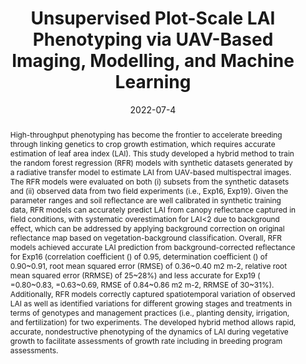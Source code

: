 ---
authors:
 - Qiaomin Chen
 - bangyou-zheng
 - Karine Chenu
 - Pengcheng Hu
 - Scott C. Chapman 
 
doi: 10.34133/2022/9768253
date: "2022-07-4"
image_preview: ""
math: false
publication_types: ["2"]
publication: "Plant Phenomics"
publication_short: ""
selected: false
title: "Unsupervised Plot-Scale LAI Phenotyping via UAV-Based
Imaging, Modelling, and Machine Learning"
tags: 
 - PROSAIL
 - wheat

abstract: "High-throughput phenotyping has become the frontier to accelerate breeding through linking genetics to crop growth estimation, which requires accurate estimation of leaf area index (LAI). This study developed a hybrid method to train the random forest regression (RFR) models with synthetic datasets generated by a radiative transfer model to estimate LAI from UAV-based multispectral images. The RFR models were evaluated on both (i) subsets from the synthetic datasets and (ii) observed data from two field experiments (i.e., Exp16, Exp19). Given the parameter ranges and soil reflectance are well calibrated in synthetic training data, RFR models can accurately predict LAI from canopy reflectance captured in field conditions, with systematic overestimation for LAI<2 due to background effect, which can be addressed by applying background correction on original reflectance map based on vegetation-background classification. Overall, RFR models achieved accurate LAI prediction from background-corrected reflectance for Exp16 (correlation coefficient () of 0.95, determination coefficient () of 0.90~0.91, root mean squared error (RMSE) of 0.36~0.40 m2 m-2, relative root mean squared error (RRMSE) of 25~28%) and less accurate for Exp19 ( =0.80~0.83, =0.63~0.69, RMSE of 0.84~0.86 m2 m-2, RRMSE of 30~31%). Additionally, RFR models correctly captured spatiotemporal variation of observed LAI as well as identified variations for different growing stages and treatments in terms of genotypes and management practices (i.e., planting density, irrigation, and fertilization) for two experiments. The developed hybrid method allows rapid, accurate, nondestructive phenotyping of the dynamics of LAI during vegetative growth to facilitate assessments of growth rate including in breeding program assessments."

---